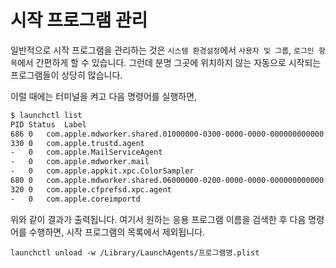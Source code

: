 # 시작 프로그램 관리

일반적으로 시작 프로그램을 관리하는 것은 `시스템 환경설정`에서 `사용자 및 그룹`, `로그인 항목`에서 간편하게 할 수 있습니다. 그런데 분명 그곳에 위치하지 않는 자동으로 시작되는 프로그램들이 상당히 많습니다.

이럴 때에는 터미널을 켜고 다음 명령어를 실행하면,

```bash
$ launchctl list
PID	Status	Label
686	0	com.apple.mdworker.shared.01000000-0300-0000-0000-000000000000
330	0	com.apple.trustd.agent
-	0	com.apple.MailServiceAgent
-	0	com.apple.mdworker.mail
-	0	com.apple.appkit.xpc.ColorSampler
680	0	com.apple.mdworker.shared.06000000-0200-0000-0000-000000000000
320	0	com.apple.cfprefsd.xpc.agent
-	0	com.apple.coreimportd
```

위와 같이 결과가 출력됩니다. 여기서 원하는 응용 프로그램 이름을 검색한 후 다음 명령어를 수행하면, 시작 프로그램의 목록에서 제외됩니다.

`launchctl unload -w /Library/LaunchAgents/프로그램명.plist`


